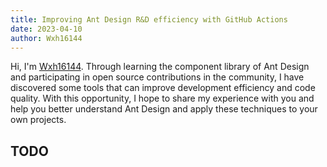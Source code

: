 ```yaml
---
title: Improving Ant Design R&D efficiency with GitHub Actions
date: 2023-04-10
author: Wxh16144
---
```


Hi, I'm [Wxh16144](https://github.com/Wxh16144). Through learning the component library of Ant Design and participating in open source contributions in the community, I have discovered some tools that can improve development efficiency and code quality. With this opportunity, I hope to share my experience with you and help you better understand Ant Design and apply these techniques to your own projects.

## TODO
